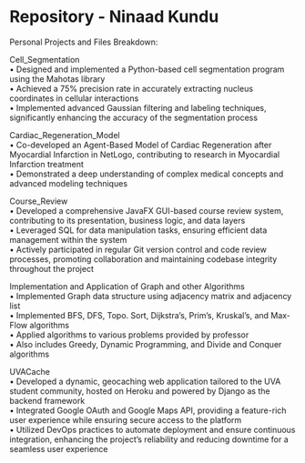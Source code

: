 # Repository - Ninaad Kundu
Personal Projects and Files Breakdown:

Cell_Segmentation<br/>
• Designed and implemented a Python-based cell segmentation program using the Mahotas library<br/>
• Achieved a 75% precision rate in accurately extracting nucleus coordinates in cellular interactions<br/>
• Implemented advanced Gaussian filtering and labeling techniques, significantly enhancing the accuracy of the segmentation process<br/>


Cardiac_Regeneration_Model<br/>
• Co-developed an Agent-Based Model of Cardiac Regeneration after Myocardial Infarction in NetLogo, contributing to research in Myocardial Infarction treatment<br/>
• Demonstrated a deep understanding of complex medical concepts and advanced modeling techniques<br/>


Course_Review<br/>
• Developed a comprehensive JavaFX GUI-based course review system, contributing to its presentation, business logic, and data layers<br/>
• Leveraged SQL for data manipulation tasks, ensuring efficient data management within the system<br/>
• Actively participated in regular Git version control and code review processes, promoting collaboration and maintaining codebase integrity throughout the project<br/>

Implementation and Application of Graph and other Algorithms<br/>
• Implemented Graph data structure using adjacency matrix and adjacency list<br/>
• Implemented BFS, DFS, Topo. Sort, Dijkstra’s, Prim’s, Kruskal’s, and Max-Flow algorithms<br/>
• Applied algorithms to various problems provided by professor<br/>
• Also includes Greedy, Dynamic Programming, and Divide and Conquer algorithms<br/>

UVACache<br/>
• Developed a dynamic, geocaching web application tailored to the UVA student community, hosted on Heroku and powered by Django as the backend framework<br/>
• Integrated Google OAuth and Google Maps API, providing a feature-rich user experience while ensuring secure access to the platform<br/>
• Utilized DevOps practices to automate deployment and ensure continuous integration, enhancing the project’s reliability and reducing downtime for a seamless user experience<br/>
